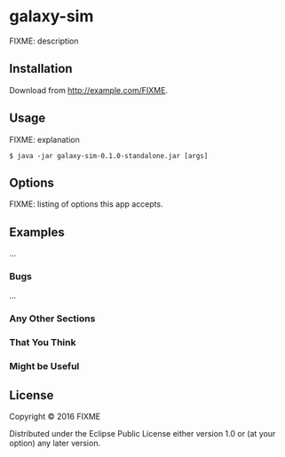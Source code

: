 # galaxy-sim

FIXME: description

## Installation

Download from http://example.com/FIXME.

## Usage

FIXME: explanation

    $ java -jar galaxy-sim-0.1.0-standalone.jar [args]

## Options

FIXME: listing of options this app accepts.

## Examples

...

### Bugs

...

### Any Other Sections
### That You Think
### Might be Useful

## License

Copyright © 2016 FIXME

Distributed under the Eclipse Public License either version 1.0 or (at
your option) any later version.
